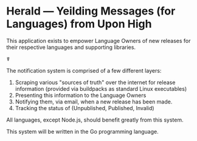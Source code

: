 # Herald — Yeilding Messages (for Languages) from Upon High

This application exists to empower Language Owners of new releases for their
respective languages and supporting libraries.

☤

The notification system is comprised of a few different layers:

1. Scraping various "sources of truth" over the internet for release information (provided via buildpacks as standard Linux executables)
2. Presenting this information to the Language Owners
3. Notifying them, via email, when a new release has been made.
4. Tracking the status of (Unpublished, Published, Invalid)

All languages, except Node.js, should benefit greatly from this system.

This system will be written in the Go programming language.